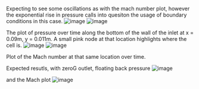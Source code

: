 Expecting to see some oscillations as with the mach number plot, however the exponential rise in pressure calls into quesiton the usage of boundary conditions in this case. 
![image](https://github.com/CChe36/0_22/assets/99581216/9f7099db-5e92-4915-8778-68990d91fb67)
![image](https://github.com/CChe36/0_22/assets/99581216/6807505b-ba8a-4a5b-b060-fdc0c1d35e0b)

The plot of pressure over time along the bottom of the wall of the inlet at x = 0.09m, y = 0.011m. A small pink node at that location highlights where the cell is. 
![image](https://github.com/CChe36/0_22/assets/99581216/de912afd-1f90-4daf-a71f-9b2dc5538656)
![image](https://github.com/CChe36/0_22/assets/99581216/81074bd6-c680-41e0-a748-ccfc045e49dc)

Plot of the Mach number at that same location over time.

Expected resutls, with zeroG outlet, floating back pressure
![image](https://github.com/CChe36/0_22/assets/99581216/695fe538-0824-40ca-be2a-ed422332f41c)

and the Mach plot
![image](https://github.com/CChe36/0_22/assets/99581216/9df13973-8132-47cb-914e-1383905cc3bc)

